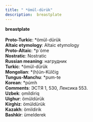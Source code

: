 ```yaml
---
title: " *ömül-dürük"
description:  breastplate
---
```

<p data-pagefind-weight="0.5">
<strong> breastplate</strong><br><br>
<strong>Proto-Turkic</strong>:  *ömül-dürük<br>
<strong>Altaic etymology</strong>:  Altaic etymology<br>
<strong> Proto-Altaic</strong>:  *p`òme<br>
<strong>Nostratic</strong>:  Nostratic<br>
<strong>Russian meaning</strong>:  нагрудник<br>
<strong>Turkic</strong>:  *ömül-dürük<br>
<strong>Mongolian</strong>:  *(h)ün-Külčig<br>
<strong>Tungus-Manchu</strong>:  *pum-te<br>
<strong>Korean</strong>:  *púmh<br>
<strong>Comments</strong>:  ЭСТЯ 1, 530, Лексика 553.<br>
<strong>Uzbek</strong>:  ọmildiriq<br>
<strong>Uighur</strong>:  ömüldürük<br>
<strong>Kirghiz</strong>:  ömüldürük<br>
<strong>Kazakh</strong>:  ömildirik<br>
<strong>Bashkir</strong>:  ümelderek<br>

</p>
